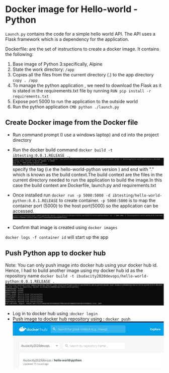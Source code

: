 # Docker image for Hello-world - Python

`Launch.py` contains the code for a simple hello world API. The API uses a Flask framework which is a dependency for the application.

Dockerfile: are the set of instructions to create a docker image. It contains the following:
1. Base image of Python 3:specifically, Alpine
2. State the work directory: `/app`
3. Copies all the files from the current directory (.) to the app directory `copy . /app`
4. To manage the python application , we need to download the Flask as it is stated in the requirements.txt file by running `RUN pip install -r requirements.txt`
5. Expose port 5000 to run the application to the outside world
6. Run the python application `CMD python ./launch.py`

## Create Docker image from the Docker file
- Run command prompt (I use a windows laptop) and cd into the project directory
- Run the docker build command `docker build -t ibtesting:0.0.1.RELEASE .`,
![](https://github.com/ibejalon/Docker_Practice/blob/master/hello-world-python/screen_shots/Docker_image%20file.JPG)
specify the tag (i.e the hello-world-python version ) and end with "." which is known as the build context.The build context are the files in the current directory needed to run the application to build the image.In this case the build context are Dockerfile, launch.py and requirements.txt

- Once installed run `docker run -p 5000:5000 -d ibtesting/hello-world-python:0.0.1.RELEASE` to create container. 
`-p 5000:5000` is to map the container port (5000) to the host port(5000) so the application can be accessed.
![](https://github.com/ibejalon/Docker_Practice/blob/master/hello-world-python/screen_shots/docker-container-create.JPG)

- Confirm that image is created using `docker images`
[](https://github.com/ibejalon/Docker_Practice/blob/master/hello-world-python/screen_shots/docker-image.JPG)

`docker logs -f container id` will start up the app
[](https://github.com/ibejalon/Docker_Practice/blob/master/hello-world-python/screen_shots/application_running.JPG)

## Push Python app to docker hub
Note: You can only push image into docker hub using your docker hub id. Hence, I had to build another image using my docker hub id as the repository name  `docker build -t ibudacity2020devops/hello-world-python:0.0.1.RELEASE .`
![](https://github.com/ibejalon/Docker_Practice/blob/master/hello-world-python/screen_shots/docker_image_push.JPG)

- Log in to docker hub using :`docker login`
- Push image to docker hub repository using : `docker push` 
![](https://github.com/ibejalon/Docker_Practice/blob/master/hello-world-python/screen_shots/dockerhub_repo.JPG)

